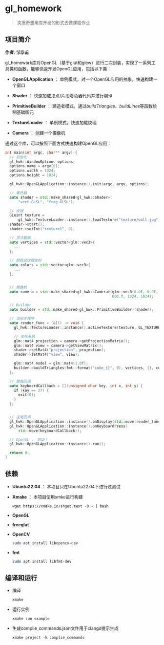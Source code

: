 # gl_homework

> 突发奇想用库开发的形式去做课程作业

## 项目简介

**作者**: 邹承甫

gl_homework库对OpenGL（基于glut和glew）进行二次封装，实现了一系列工具类和函数，能够快速开发OpenGL应用，包括以下类：

- **OpenGLApplication** ： 单例模式，对一个OpenGL应用的抽象，快速构建一个窗口

- **Shader** ： 快速加载顶点/片段着色器代码并进行编译

- **PrimitiveBuilder** ： 建造者模式，通过*buildTriangles*、*buildLines*等函数绘制基础图元

- **TextureLoader** ： 单例模式，快速加载纹理

- **Camera** ： 创建一个摄像机


通过这个库，可以按照下面方式快速构建OpenGL应用：
```cpp
int main(int argc, char** argv) {
  // 初始化
  gl_hwk::WindowOptions options;
  options.name = argv[0];
  options.width = 1024;
  options.height = 1024;

  gl_hwk::OpenGLApplication::instance().init(argc, argv, options);

  // 着色器
  auto shader = std::make_shared<gl_hwk::Shader>(
      "vert.GLSL", "frag.GLSL");

  // 纹理
  GLuint texture =
      gl_hwk::TextureLoader::instance().loadTexture("texture/wall.jpg");
  shader->start();
  shader->setInt("texture1", 0);

  // 顶点数据
  auto vertices = std::vector<glm::vec3>{
    ...
  };
 
  // 颜色或纹理坐标
  auto colors = std::vector<glm::vec3>{     
    ...  
  };


  // 摄像机
  auto camera = std::make_shared<gl_hwk::Camera>(glm::vec3(0.0f, 0.0f, -3.0f),
                                                 600.f, 1024, 1024);

  // Builder
  auto builder = std::make_shared<gl_hwk::PrimitiveBuilder>(shader);

  // 渲染主程序
  auto render_func = [&]() -> void {
    gl_hwk::TextureLoader::instance().activeTexture(texture, GL_TEXTURE0);

    // 坐标系统
    glm::mat4 projection = camera->getProjectionMatrix();
    glm::mat4 view = camera->getViewMatrix();
    shader->setMat4("projection", projection);
    shader->setMat4("view", view);

    glm::mat4 model = glm::mat4(1.0f);
    builder->buildTriangles(fmt::format("cube_{}", 0), vertices, {}, colors, model);
  };

  // 键盘回调
  auto keyboardCallback = [](unsigned char key, int x, int y) {
    if (key == 27) {
      exit(0);
    } 
  };


  // 注册回调
  gl_hwk::OpenGLApplication::instance().onDisplay(std::move(render_func));
  gl_hwk::OpenGLApplication::instance().onKeyboardPress(
      std::move(keyboardCallback));

  // OpenGL ， 启动！
  gl_hwk::OpenGLApplication::instance().run();

  return 0;
}
```

## 依赖

- **Ubuntu22.04** ： 本项目只在Ubuntu22.04下进行过测试

- **Xmake** ： 本项目使用xmke进行构建
    ```baseh
    wget https://xmake.io/shget.text -O - | bash
    ```
- **OpenGL**

- **freeglut**

- **OpenCV**
   ```bash
   sudo apt install libopencv-dev
   ```

- **fmt**
  ```bash
  sudo apt install libfmt-dev
  ```

## 编译和运行

- 编译
    ```
    xmake
    ```

- 运行实例
    ```
    xmake run example
    ```

- 生成complie_commands.json文件用于clangd提示生成
    ```
    xmake project -k complie_commands
    ```